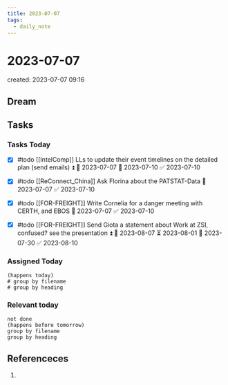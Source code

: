 ```yaml
---
title: 2023-07-07
tags:
  - daily_note
---
```


# 2023-07-07
created: 2023-07-07 09:16

## Dream

## Tasks

### Tasks Today

- [x] #todo [[IntelComp]] LLs to update their event timelines on the detailed plan (send emails) ⏫ 🛫 2023-07-07 📅 2023-07-10 ✅ 2023-07-10
- [x] #todo [[ReConnect_China]] Ask Florina about the PATSTAT-Data 🛫 2023-07-07 ✅ 2023-07-10
- [x] #todo [[FOR-FREIGHT]] Write Cornelia for a danger meeting with CERTH, and EBOS 🛫 2023-07-07 ✅ 2023-07-10
- [x] #todo [[FOR-FREIGHT]] Send Giota a statement about Work at ZSI, confused? see the presentation ⏫ 🛫 2023-08-07 ⏳ 2023-08-01 📅 2023-07-30 ✅ 2023-08-10


### Assigned Today
```tasks
(happens today)
# group by filename
# group by heading
```

### Relevant today
```tasks
not done
(happens before tomorrow)
group by filename
group by heading
```

## Referenceces
1. 